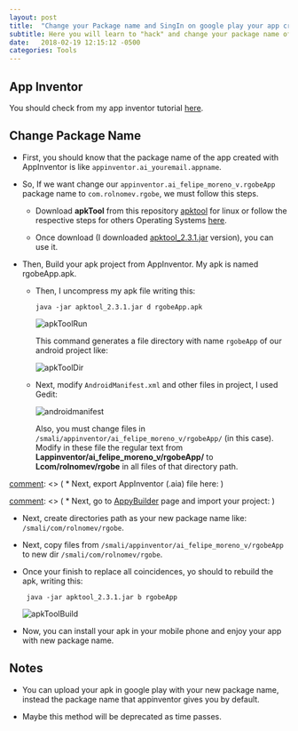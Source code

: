```yaml
---
layout: post
title:  "Change your Package name and SingIn on google play your app created using App Inventor."
subtitle: Here you will learn to "hack" and change your package name of your apk.
date:   2018-02-19 12:15:12 -0500
categories: Tools
---
```

## App Inventor

You should check from my app inventor tutorial [here][apptutorial].

## Change Package Name

* First, you should know that the package name of the app created with AppInventor is like `appinventor.ai_youremail.appname`.  

* So, If we want change our `appinventor.ai_felipe_moreno_v.rgobeApp` package name to `com.rolnomev.rgobe`, we must follow this steps.

   * Download **apkTool** from this repository [apktool][apkToolRepo] for linux or follow the respective steps for others Operating Systems [here][apkToolURL].

   * Once download (I downloaded [apktool_2.3.1.jar][apkToolVersion] version), you can use it.
   
* Then, Build your apk project from AppInventor. My apk is named rgobeApp.apk.

   * Then, I uncompress my apk file writing this:
   
         java -jar apktool_2.3.1.jar d rgobeApp.apk
   
     ![apkToolRun][apkToolRunBash]

     This command generates a file directory with name `rgobeApp` of our android project like:
     
     ![apkToolDir][apkToolDir]

   * Next, modify `AndroidManifest.xml` and other files in project, I used Gedit:
   
     ![androidmanifest][AndroidManifestChange]
     
     Also, you must change files in `/smali/appinventor/ai_felipe_moreno_v/rgobeApp/` (in this case).  
     Modify in these file the regular text from **Lappinventor/ai_felipe_moreno_v/rgobeApp/** to **Lcom/rolnomev/rgobe** in all files of that directory path.
     
[comment]: <> (   * Next, export AppInventor (.aia) file here: )
   
[comment]: <> (      ![AIaia][aiAiaFile] )
      
[comment]: <> (   * Next, go to [AppyBuilder](http://gold.appybuilder.com/) page and import your project: )

   * Next, create directories path as your new package name like: `/smali/com/rolnomev/rgobe`.

   * Next, copy files from `/smali/appinventor/ai_felipe_moreno_v/rgobeApp` to new dir `/smali/com/rolnomev/rgobe`.
   
   * Once your finish to replace all coincidences, yo should to rebuild the apk, writing this:
   
          java -jar apktool_2.3.1.jar b rgobeApp
     
     ![apkToolBuild][apkToolBuild]
     
   * Now, you can install your apk in your mobile phone and enjoy your app with new package name.
   
   
## Notes

* You can upload your apk in google play with your new package name, instead the package name that appinventor gives you by default.

* Maybe this method will be deprecated as time passes.


[apptutorial]:           /tools/Installing-App-Inventor
[apkToolRepo]:           https://bitbucket.org/iBotPeaches/apktool/downloads/
[apkToolURL]:            https://ibotpeaches.github.io/Apktool/install/
[apkToolVersion]:        /files/apktool_2.3.1.jar
[apkToolRunBash]:        /assets/tools/apkTool/runningApkTool.png
[apkToolDir]:            /assets/tools/apkTool/dirApkTool.png
[AndroidManifestChange]: /assets/tools/apkTool/changePackageName.png
[aiAiaFile]:             /assets/tools/appInventor/generateAiaFile.png
[apkToolBuild]:          /assets/tools/apkTool/buildingApkTool.png
